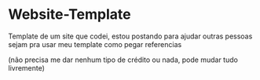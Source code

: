 # Website-Template
Template de um site que codei, estou postando para ajudar outras pessoas sejam pra usar meu template como pegar referencias

(não precisa me dar nenhum tipo de crédito ou nada, pode mudar tudo livremente)